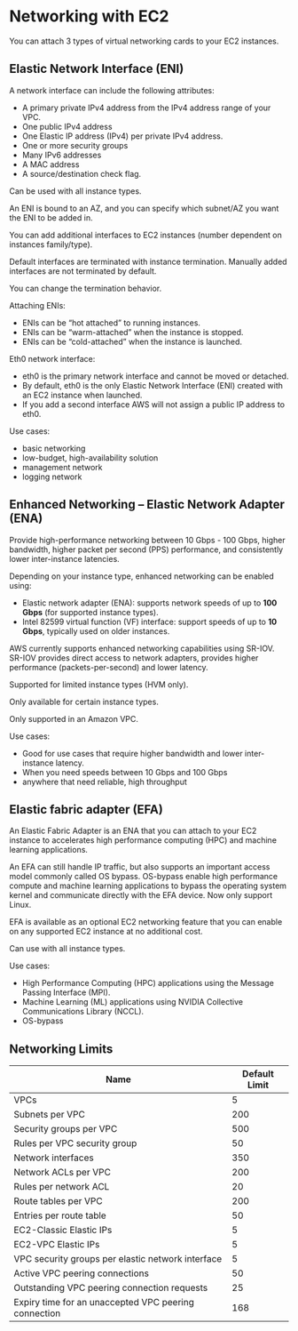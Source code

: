 # Networking with EC2

You can attach 3 types of virtual networking cards to your EC2 instances.

## Elastic Network Interface (ENI)

A network interface can include the following attributes:
- A primary private IPv4 address from the IPv4 address range of your VPC.
- One public IPv4 address
- One Elastic IP address (IPv4) per private IPv4 address.
- One or more security groups
- Many IPv6 addresses
- A MAC address
- A source/destination check flag.

Can be used with all instance types.

An ENI is bound to an AZ, and you can specify which subnet/AZ you want the ENI to be added in.

You can add additional interfaces to EC2 instances (number dependent on instances family/type).

Default interfaces are terminated with instance termination. Manually added interfaces are not terminated by default.

You can change the termination behavior.

Attaching ENIs:
- ENIs can be “hot attached” to running instances.
- ENIs can be “warm-attached” when the instance is stopped.
- ENIs can be “cold-attached” when the instance is launched.

Eth0 network interface:
- eth0 is the primary network interface and cannot be moved or detached.
- By default, eth0 is the only Elastic Network Interface (ENI) created with an EC2 instance when launched.
- If you add a second interface AWS will not assign a public IP address to eth0.

Use cases:
- basic networking
- low-budget, high-availability solution
- management network
- logging network


## Enhanced Networking – Elastic Network Adapter (ENA)

Provide high-performance networking between 10 Gbps - 100 Gbps, 
higher bandwidth, higher packet per second (PPS) performance,
and consistently lower inter-instance latencies.

Depending on your instance type, enhanced networking can be enabled using:
- Elastic network adapter (ENA): supports network speeds of up to **100 Gbps** (for supported instance types).
- Intel 82599 virtual function (VF) interface: support speeds of up to **10 Gbps**, typically used on older instances.

AWS currently supports enhanced networking capabilities using SR-IOV. SR-IOV provides direct access to network adapters, provides higher performance (packets-per-second) and lower latency.

Supported for limited instance types (HVM only).

Only available for certain instance types.

Only supported in an Amazon VPC.

Use cases:
- Good for use cases that require higher bandwidth and lower inter-instance latency.
- When you need speeds between 10 Gbps and 100 Gbps
- anywhere that need reliable, high throughput


## Elastic fabric adapter (EFA)

An Elastic Fabric Adapter is an ENA that you can attach to your EC2 instance to 
accelerates high performance computing (HPC) and machine learning applications.

An EFA can still handle IP traffic, but also supports an important access model commonly called OS bypass. OS-bypass enable high performance compute and machine learning applications to bypass the operating system kernel and communicate directly with the EFA device. Now only support Linux.

EFA is available as an optional EC2 networking feature that you can enable on any supported EC2 instance at no additional cost.

Can use with all instance types.

Use cases:
- High Performance Computing (HPC) applications using the Message Passing Interface (MPI).
- Machine Learning (ML) applications using NVIDIA Collective Communications Library (NCCL).
- OS-bypass


## Networking Limits

| Name                                                 | Default Limit |
|------------------------------------------------------|---------------|
| VPCs                                                 | 5             |
| Subnets per VPC                                      | 200           |
| Security groups per VPC                              | 500           |
| Rules per VPC security group                         | 50            |
| Network interfaces                                   | 350           |
| Network ACLs per VPC                                 | 200           |
| Rules per network ACL                                | 20            |
| Route tables per VPC                                 | 200           |
| Entries per route table                              | 50            |
| EC2-Classic Elastic IPs                              | 5             |
| EC2-VPC Elastic IPs                                  | 5             |
| VPC security groups per elastic network interface    | 5             |
| Active VPC peering connections                       | 50            |
| Outstanding VPC peering connection requests          | 25            |
| Expiry time for an unaccepted VPC peering connection | 168           |
